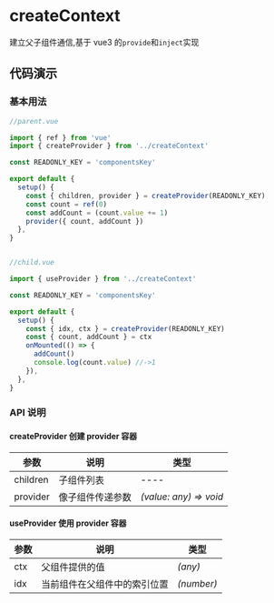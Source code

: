 # createContext

建立父子组件通信,基于 vue3 的`provide`和`inject`实现

## 代码演示

### 基本用法

```javascript
//parent.vue

import { ref } from 'vue'
import { createProvider } from '../createContext'

const READONLY_KEY = 'componentsKey'

export default {
  setup() {
    const { children, provider } = createProvider(READONLY_KEY)
    const count = ref(0)
    const addCount = (count.value += 1)
    provider({ count, addCount })
  },
}
```

```javascript

//child.vue

import { useProvider } from '../createContext'

const READONLY_KEY = 'componentsKey'

export default {
  setup() {
    const { idx, ctx } = createProvider(READONLY_KEY)
    const { count, addCount } = ctx
    onMounted(() => {
      addCount()
      console.log(count.value) //->1
    }),
  },
}
```

### API 说明

#### createProvider 创建 provider 容器

| 参数     | 说明             | 类型                   |
| -------- | ---------------- | ---------------------- |
| children | 子组件列表       | ----                   |
| provider | 像子组件传递参数 | _(value: any) => void_ |

#### useProvider 使用 provider 容器

| 参数 | 说明                         | 类型       |
| ---- | ---------------------------- | ---------- |
| ctx  | 父组件提供的值               | _(any)_    |
| idx  | 当前组件在父组件中的索引位置 | _(number)_ |

